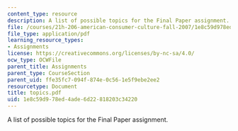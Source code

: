 ```yaml
---
content_type: resource
description: A list of possible topics for the Final Paper assignment.
file: /courses/21h-206-american-consumer-culture-fall-2007/1e8c59d978ed4ade6d22818203c34220_topics.pdf
file_type: application/pdf
learning_resource_types:
- Assignments
license: https://creativecommons.org/licenses/by-nc-sa/4.0/
ocw_type: OCWFile
parent_title: Assignments
parent_type: CourseSection
parent_uid: ffe35fc7-094f-874e-0c56-1e5f9ebe2ee2
resourcetype: Document
title: topics.pdf
uid: 1e8c59d9-78ed-4ade-6d22-818203c34220
---
```

A list of possible topics for the Final Paper assignment.